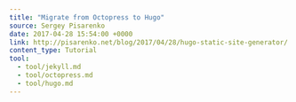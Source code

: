 ```yaml
---
title: "Migrate from Octopress to Hugo"
source: Sergey Pisarenko
date: 2017-04-28 15:54:00 +0000
link: http://pisarenko.net/blog/2017/04/28/hugo-static-site-generator/
content_type: Tutorial
tool:
  - tool/jekyll.md
  - tool/octopress.md
  - tool/hugo.md
---
```

> 





